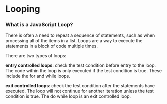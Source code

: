 # Looping

### What is a JavaScript Loop?

There is often a need to repeat a sequence of statements, such as when processing all of the items in a list. Loops are a way to execute the statements in a block of code multiple times.

There are two types of loops:

**entry controlled loops**: check the test condition before entry to the loop. The code within the loop is only executed if the test condition is true. These include the for and while loops.

**exit controlled loops**: check the test condition after the statements have executed. The loop will not continue for another iteration unless the test condition is true. The do while loop is an exit controlled loop.

